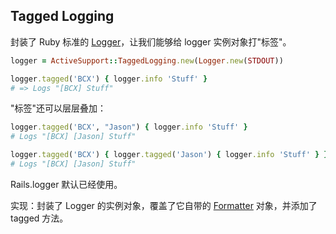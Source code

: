 ## Tagged Logging

封装了 Ruby 标准的 [Logger](http://ruby-doc.org/stdlib-2.1.0/libdoc/logger/rdoc/index.html)，让我们能够给 logger 实例对象打"标签"。

```ruby
logger = ActiveSupport::TaggedLogging.new(Logger.new(STDOUT))

logger.tagged('BCX') { logger.info 'Stuff' }
# => Logs "[BCX] Stuff"
```

"标签"还可以层层叠加：

```ruby
logger.tagged('BCX', "Jason") { logger.info 'Stuff' }
# Logs "[BCX] [Jason] Stuff"

logger.tagged('BCX') { logger.tagged('Jason') { logger.info 'Stuff' } }
# Logs "[BCX] [Jason] Stuff"
```

Rails.logger 默认已经使用。

实现：封装了 Logger 的实例对象，覆盖了它自带的 [Formatter](http://ruby-doc.org/stdlib-2.1.0/libdoc/logger/rdoc/Logger/Formatter.html) 对象，并添加了 tagged 方法。
